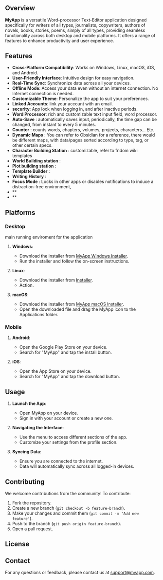 # 

## Overview

**MyApp** is a versatile Word-processor Text-Editor application designed specifically for writers of all types, journalists, copywriters, authors of novels, books, stories, poems, simply of all types, providing seamless functionality across both desktop and mobile platforms. It offers a range of features to enhance productivity and user experience.

## Features

- **Cross-Platform Compatibility**: Works on Windows, Linux, macOS, iOS, and Android.
- **User-Friendly Interface**: Intuitive design for easy navigation.
- **Real-Time Sync**: Synchronize data across all your devices.
- **Offline Mode**: Access your data even without an internet connection. No Internet connection is needed.
- **Customizable Theme**: Personalize the app to suit your preferences.
- **Linked Accounts**: link your account with an email. 
- **security**: App lock when logging in, and after inactive periods. 
- **Word Processor**: rich and customizable text input field, word processor. 
- **Auto-Save** : automatically saves input, periodically, the time gap can be changed, from instant to every 5 minutes. 
- **Counter** : counts words, chapters, volumes, projects, characters... Etc. 
- **Dynamic Maps** : You can refer to Obsidian for a reference, there would be different maps, with data/pages sorted according to type, tag, or other certain specs. 
- **Character Building Station** : customizable, refer to fndom wiki templates
- **World Building station** : 
- **Plot building station** :
- **Template Builder** :
- **Writing History** :
- **Focus Mode** : Locks in other apps or disables notifications to induce a distraction-free environment, 
- **
- **


## Platforms 

### Desktop
main running enviroment for the application

1. **Windows**:
   - Download the installer from [MyApp Windows Installer](#).
   - Run the installer and follow the on-screen instructions.

2. **Linux**:
   - Download the installer from [Installer](#).
   - Action.

3. **macOS**:
   - Download the installer from [MyApp macOS Installer](#).
   - Open the downloaded file and drag the MyApp icon to the Applications folder.

### Mobile


1. **Android**:
   - Open the Google Play Store on your device.
   - Search for "MyApp" and tap the install button.
  
2. **iOS**:
   - Open the App Store on your device.
   - Search for "MyApp" and tap the download button.


## Usage

1. **Launch the App**:
   - Open MyApp on your device.
   - Sign in with your account or create a new one.

2. **Navigating the Interface**:
   - Use the menu to access different sections of the app.
   - Customize your settings from the profile section.

3. **Syncing Data**:
   - Ensure you are connected to the internet.
   - Data will automatically sync across all logged-in devices.

## Contributing

We welcome contributions from the community! To contribute:

1. Fork the repository.
2. Create a new branch (`git checkout -b feature-branch`).
3. Make your changes and commit them (`git commit -m 'Add new feature'`).
4. Push to the branch (`git push origin feature-branch`).
5. Open a pull request.

## License


## Contact

For any questions or feedback, please contact us at [support@myapp.com](mailto:support@myapp.com).
